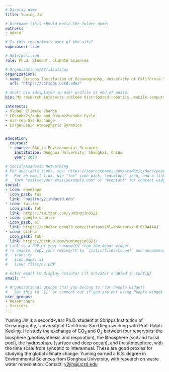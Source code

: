 ```yaml
---
# Display name
title: Yuming Jin

# Username (this should match the folder name)
authors:
- admin

# Is this the primary user of the site?
superuser: true

# Role/position
role: Ph.D. Student, Climate Sciences

# Organizations/Affiliations
organizations:
- name: Scripps Institution of Oceanography, University of California San Diego
  url: "https://scripps.ucsd.edu/"

# Short bio (displayed in user profile at end of posts)
bio: My research interests include distributed robotics, mobile computing and programmable matter.

interests:
- Global Climate Change
- CO<sub>2</sub> and O<sub>2</sub> Cycle 
- Air-sea Gas Exchange
- Large-Scale Atmospheric Dynamics


education:
  courses:
  - course: BSc in Environmental Sciences
    institution: Donghua University, Shanghai, China
    year: 2018

# Social/Academic Networking
# For available icons, see: https://sourcethemes.com/academic/docs/page-builder/#icons
#   For an email link, use "fas" icon pack, "envelope" icon, and a link in the
#   form "mailto:your-email@example.com" or "#contact" for contact widget.
social:
- icon: envelope
  icon_pack: fas
  link: "mailto:y2jin@ucsd.edu"
- icon: twitter
  icon_pack: fab
  link: https://twitter.com/yumingjin0521
- icon: google-scholar
  icon_pack: ai
  link: https://scholar.google.com/citations?hl=en&user=x_6_0k0AAAAJ
- icon: github
  icon_pack: fab
  link: https://github.com/yumingjin0521/
# Link to a PDF of your resume/CV from the About widget.
# To enable, copy your resume/CV to `static/files/cv.pdf` and uncomment the lines below.
# - icon: cv
#   icon_pack: ai
#   link: files/cv.pdf

# Enter email to display Gravatar (if Gravatar enabled in Config)
email: ""

# Organizational groups that you belong to (for People widget)
#   Set this to `[]` or comment out if you are not using People widget.
user_groups:
- Researchers
- Visitors
---
```


Yuming Jin is a second-year Ph.D. student at Scripps Institution of Oceanography, University of Carlifornia San Diego working with Prof. Ralph Keeling. He study the exchange of CO<sub>2</sub> and O<sub>2</sub> between four reservoirs: the biosphere (photosynthesis and respiration), the lithosphere (soil and fossil pool), the hydrosphere (surface and deep ocean), and the atmosphere, with the time scale from synoptic to interannual. These are good proxies for studying the global climate change. Yuming earned a B.S. degree in Environmental Sciences from Donghua University, with research on waste water remediation. 
Contact: y2jin@ucsd.edu
